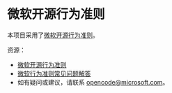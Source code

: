# 微软开源行为准则

本项目采用了[微软开源行为准则](https://opensource.microsoft.com/codeofconduct/)。

资源：

- [微软开源行为准则](https://opensource.microsoft.com/codeofconduct/)
- [微软行为准则常见问题解答](https://opensource.microsoft.com/codeofconduct/faq/)
- 如有疑问或建议，请联系 [opencode@microsoft.com](mailto:opencode@microsoft.com)。

